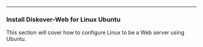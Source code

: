 ___
### Install Diskover-Web for Linux Ubuntu

This section will cover how to configure Linux to be a Web server using Ubuntu.
